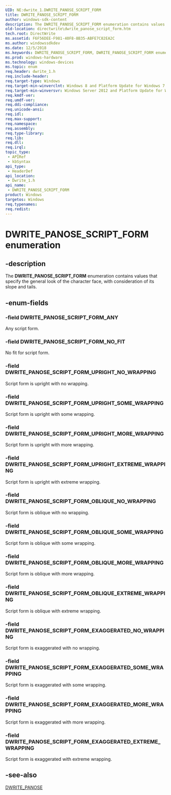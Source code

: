 ```yaml
---
UID: NE:dwrite_1.DWRITE_PANOSE_SCRIPT_FORM
title: DWRITE_PANOSE_SCRIPT_FORM
author: windows-sdk-content
description: The DWRITE_PANOSE_SCRIPT_FORM enumeration contains values that specify the general look of the character face, with consideration of its slope and tails.
old-location: directwrite\dwrite_panose_script_form.htm
tech.root: DirectWrite
ms.assetid: F6F56DEE-F981-40F8-8B35-ABFE7C82EA2C
ms.author: windowssdkdev
ms.date: 12/5/2018
ms.keywords: DWRITE_PANOSE_SCRIPT_FORM, DWRITE_PANOSE_SCRIPT_FORM enumeration [Direct Write], DWRITE_PANOSE_SCRIPT_FORM_ANY, DWRITE_PANOSE_SCRIPT_FORM_EXAGGERATED_EXTREME_WRAPPING, DWRITE_PANOSE_SCRIPT_FORM_EXAGGERATED_MORE_WRAPPING, DWRITE_PANOSE_SCRIPT_FORM_EXAGGERATED_NO_WRAPPING, DWRITE_PANOSE_SCRIPT_FORM_EXAGGERATED_SOME_WRAPPING, DWRITE_PANOSE_SCRIPT_FORM_NO_FIT, DWRITE_PANOSE_SCRIPT_FORM_OBLIQUE_EXTREME_WRAPPING, DWRITE_PANOSE_SCRIPT_FORM_OBLIQUE_MORE_WRAPPING, DWRITE_PANOSE_SCRIPT_FORM_OBLIQUE_NO_WRAPPING, DWRITE_PANOSE_SCRIPT_FORM_OBLIQUE_SOME_WRAPPING, DWRITE_PANOSE_SCRIPT_FORM_UPRIGHT_EXTREME_WRAPPING, DWRITE_PANOSE_SCRIPT_FORM_UPRIGHT_MORE_WRAPPING, DWRITE_PANOSE_SCRIPT_FORM_UPRIGHT_NO_WRAPPING, DWRITE_PANOSE_SCRIPT_FORM_UPRIGHT_SOME_WRAPPING, directwrite.dwrite_panose_script_form, dwrite_1/DWRITE_PANOSE_SCRIPT_FORM, dwrite_1/DWRITE_PANOSE_SCRIPT_FORM_ANY, dwrite_1/DWRITE_PANOSE_SCRIPT_FORM_EXAGGERATED_EXTREME_WRAPPING, dwrite_1/DWRITE_PANOSE_SCRIPT_FORM_EXAGGERATED_MORE_WRAPPING, dwrite_1/DWRITE_PANOSE_SCRIPT_FORM_EXAGGERATED_NO_WRAPPING, dwrite_1/DWRITE_PANOSE_SCRIPT_FORM_EXAGGERATED_SOME_WRAPPING, dwrite_1/DWRITE_PANOSE_SCRIPT_FORM_NO_FIT, dwrite_1/DWRITE_PANOSE_SCRIPT_FORM_OBLIQUE_EXTREME_WRAPPING, dwrite_1/DWRITE_PANOSE_SCRIPT_FORM_OBLIQUE_MORE_WRAPPING, dwrite_1/DWRITE_PANOSE_SCRIPT_FORM_OBLIQUE_NO_WRAPPING, dwrite_1/DWRITE_PANOSE_SCRIPT_FORM_OBLIQUE_SOME_WRAPPING, dwrite_1/DWRITE_PANOSE_SCRIPT_FORM_UPRIGHT_EXTREME_WRAPPING, dwrite_1/DWRITE_PANOSE_SCRIPT_FORM_UPRIGHT_MORE_WRAPPING, dwrite_1/DWRITE_PANOSE_SCRIPT_FORM_UPRIGHT_NO_WRAPPING, dwrite_1/DWRITE_PANOSE_SCRIPT_FORM_UPRIGHT_SOME_WRAPPING
ms.prod: windows-hardware
ms.technology: windows-devices
ms.topic: enum
req.header: dwrite_1.h
req.include-header: 
req.target-type: Windows
req.target-min-winverclnt: Windows 8 and Platform Update for Windows 7 [desktop apps only]
req.target-min-winversvr: Windows Server 2012 and Platform Update for Windows Server 2008 R2 [desktop apps only]
req.kmdf-ver: 
req.umdf-ver: 
req.ddi-compliance: 
req.unicode-ansi: 
req.idl: 
req.max-support: 
req.namespace: 
req.assembly: 
req.type-library: 
req.lib: 
req.dll: 
req.irql: 
topic_type:
 - APIRef
 - kbSyntax
api_type:
 - HeaderDef
api_location:
 - Dwrite_1.h
api_name:
 - DWRITE_PANOSE_SCRIPT_FORM
product: Windows
targetos: Windows
req.typenames: 
req.redist: 
---
```


# DWRITE_PANOSE_SCRIPT_FORM enumeration


## -description


The <b>DWRITE_PANOSE_SCRIPT_FORM</b> enumeration contains values that specify the general look of the character face, with consideration of its  slope and tails.


## -enum-fields




### -field DWRITE_PANOSE_SCRIPT_FORM_ANY

Any script form.


### -field DWRITE_PANOSE_SCRIPT_FORM_NO_FIT

No fit for script form.


### -field DWRITE_PANOSE_SCRIPT_FORM_UPRIGHT_NO_WRAPPING

Script form is upright with no wrapping.


### -field DWRITE_PANOSE_SCRIPT_FORM_UPRIGHT_SOME_WRAPPING

Script form is upright with some wrapping.


### -field DWRITE_PANOSE_SCRIPT_FORM_UPRIGHT_MORE_WRAPPING

Script form is upright with more wrapping.


### -field DWRITE_PANOSE_SCRIPT_FORM_UPRIGHT_EXTREME_WRAPPING

Script form is upright with extreme wrapping.


### -field DWRITE_PANOSE_SCRIPT_FORM_OBLIQUE_NO_WRAPPING

Script form is oblique with no wrapping.


### -field DWRITE_PANOSE_SCRIPT_FORM_OBLIQUE_SOME_WRAPPING

Script form is oblique with some wrapping.


### -field DWRITE_PANOSE_SCRIPT_FORM_OBLIQUE_MORE_WRAPPING

Script form is oblique with more wrapping.


### -field DWRITE_PANOSE_SCRIPT_FORM_OBLIQUE_EXTREME_WRAPPING

Script form is oblique with extreme wrapping.


### -field DWRITE_PANOSE_SCRIPT_FORM_EXAGGERATED_NO_WRAPPING

Script form is exaggerated with no wrapping.


### -field DWRITE_PANOSE_SCRIPT_FORM_EXAGGERATED_SOME_WRAPPING

Script form is exaggerated with some wrapping.


### -field DWRITE_PANOSE_SCRIPT_FORM_EXAGGERATED_MORE_WRAPPING

Script form is exaggerated with more wrapping.


### -field DWRITE_PANOSE_SCRIPT_FORM_EXAGGERATED_EXTREME_WRAPPING

Script form is exaggerated with extreme wrapping.


## -see-also




<a href="https://msdn.microsoft.com/B65B4C8E-1CA0-47AC-AA3F-8F2EACC5C11A">DWRITE_PANOSE</a>
 

 

